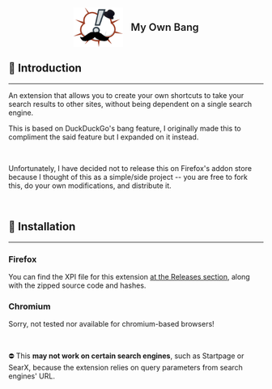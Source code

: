 <header>
	<img src="src/assets/icon.png" alt="My Own Bang" width="98" height="78" />
	<p>My Own Bang</p>
</header>

## 👋 Introduction
---
An extension that allows you to create your own shortcuts to take your search results to other sites, without being dependent on a single search engine. 

This is based on DuckDuckGo's bang feature, I originally made this to compliment the said feature but I expanded on it instead.

&nbsp;

Unfortunately, I have decided not to release this on Firefox's addon store because I thought of this as a simple/side project -- you are free to fork this, do your own modifications, and distribute it.

&nbsp;

## 🔧 Installation
---

### **Firefox**
You can find the XPI file for this extension [at the Releases section](https://github.com/laazyCmd/my-own-bang/releases), along with the zipped source code and hashes.

### **Chromium**
Sorry, not tested nor available for chromium-based browsers!

&nbsp;

⛔ This **may not work on certain search engines**, such as Startpage or SearX, because the extension relies on query parameters from search engines' URL.


<style>
	header { display: flex; align-items: center; justify-content: center; column-gap: 1rem; margin-bottom: 1rem }
	header > p { text-align: center; font-weight: 600; font-size: 1.25rem !important; line-height: 1rem }
</style>